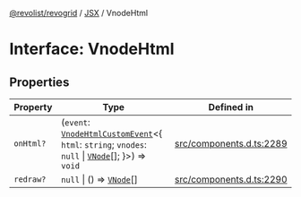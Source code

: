 [@revolist/revogrid](README.md) / [JSX](Namespace.JSX.md) / VnodeHtml

# Interface: VnodeHtml

## Properties

| Property | Type | Defined in |
| ------ | ------ | ------ |
| `onHtml?` | (`event`: [`VnodeHtmlCustomEvent`](Interface.VnodeHtmlCustomEvent.md)\<\{ `html`: `string`; `vnodes`: `null` \| [`VNode`](Interface.VNode.md)[]; \}\>) => `void` | [src/components.d.ts:2289](https://github.com/revolist/revogrid/blob/4748dc40d552fad7de1d972fe2fbcf7386e67858/src/components.d.ts#L2289) |
| `redraw?` | `null` \| () => [`VNode`](Interface.VNode.md)[] | [src/components.d.ts:2290](https://github.com/revolist/revogrid/blob/4748dc40d552fad7de1d972fe2fbcf7386e67858/src/components.d.ts#L2290) |

